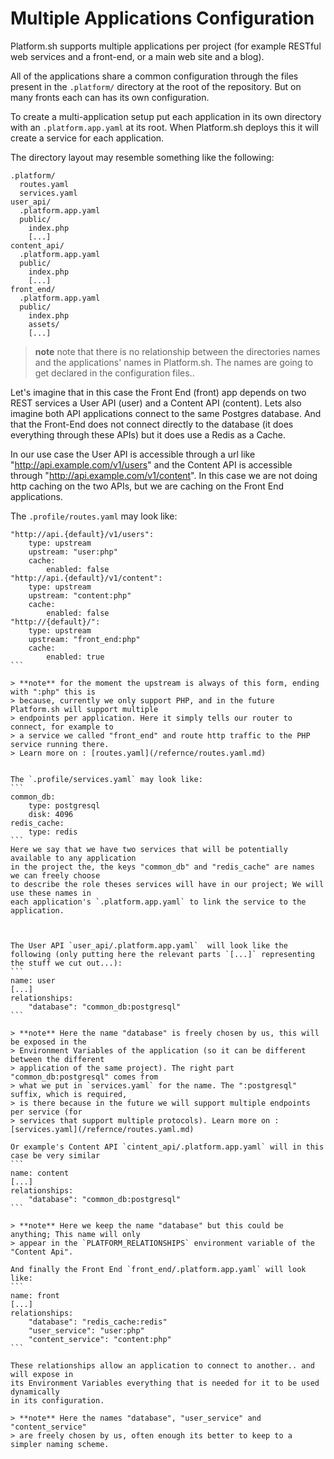 # Multiple Applications Configuration

Platform.sh supports  multiple applications per project (for example  RESTful web
 services and a front-end, or a main web site and a blog).

All of the applications share a common configuration through the files present in the
`.platform/` directory at the root of the repository. But on many fronts each can
has its own configuration.

To create a multi-application setup put each application in its own directory with
an `.platform.app.yaml` at its root. When Platform.sh deploys this it will create
a service for each application.

The directory layout may resemble something like the following:
```
.platform/
  routes.yaml
  services.yaml
user_api/
  .platform.app.yaml
  public/
    index.php
    [...]
content_api/
  .platform.app.yaml
  public/
    index.php
    [...]
front_end/
  .platform.app.yaml
  public/
    index.php
    assets/
    [...]
```
> **note** note that there is no relationship between the directories names and the 
> applications' names in Platform.sh. The names are going to get declared in the
> configuration files..


Let's imagine that in this case the Front End (front) app depends on two REST services a 
User API (user) and a Content API (content). Lets also imagine both API applications
connect to the same Postgres database. And that the Front-End  does not connect directly to
the database (it does everything through these APIs) but it does use a Redis as a Cache.

In our use case the User API is accessible through  a url like "http://api.example.com/v1/users"
and the Content API is accessible through "http://api.example.com/v1/content". In this case we are not doing http caching on the two APIs, but we are caching on the Front End applications.

The `.profile/routes.yaml` may look like:
````
"http://api.{default}/v1/users":
    type: upstream
    upstream: "user:php"
    cache:
        enabled: false
"http://api.{default}/v1/content":
    type: upstream
    upstream: "content:php"
    cache:
        enabled: false
"http://{default}/":
    type: upstream
    upstream: "front_end:php"
    cache:
        enabled: true
```

> **note** for the moment the upstream is always of this form, ending with ":php" this is 
> because, currently we only support PHP, and in the future Platform.sh will support multiple 
> endpoints per application. Here it simply tells our router to connect, for example to 
> a service we called "front_end" and route http traffic to the PHP service running there.
> Learn more on : [routes.yaml](/refernce/routes.yaml.md)


The `.profile/services.yaml` may look like:
```
common_db:
    type: postgresql
    disk: 4096
redis_cache:
    type: redis
```
Here we say that we have two services that will be potentially available to any application
in the project the, the keys "common_db" and "redis_cache" are names we can freely choose
to describe the role theses services will have in our project; We will use these names in 
each application's `.platform.app.yaml` to link the service to the application.



The User API `user_api/.platform.app.yaml`  will look like the following (only putting here the relevant parts `[...]` representing the stuff we cut out...):
```
name: user
[...]
relationships:
    "database": "common_db:postgresql"
```

> **note** Here the name "database" is freely chosen by us, this will be exposed in the 
> Environment Variables of the application (so it can be different between the different
> application of the same project). The right part "common_db:postgresql" comes from
> what we put in `services.yaml` for the name. The ":postgresql" suffix, which is required,
> is there because in the future we will support multiple endpoints per service (for 
> services that support multiple protocols). Learn more on : [services.yaml](/refernce/routes.yaml.md)

Or example's Content API `cintent_api/.platform.app.yaml` will in this case be very similar
```
name: content
[...]
relationships:
    "database": "common_db:postgresql"
```

> **note** Here we keep the name "database" but this could be anything; This name will only
> appear in the `PLATFORM_RELATIONSHIPS` environment variable of the "Content Api".

And finally the Front End `front_end/.platform.app.yaml` will look like:
```
name: front
[...]
relationships:
    "database": "redis_cache:redis"
    "user_service": "user:php"
    "content_service": "content:php"
```

These relationships allow an application to connect to another.. and will expose in 
its Environment Variables everything that is needed for it to be used dynamically
in its configuration.

> **note** Here the names "database", "user_service" and "content_service"
> are freely chosen by us, often enough its better to keep to a simpler naming scheme.